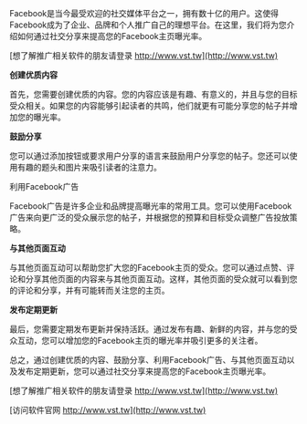 Facebook是当今最受欢迎的社交媒体平台之一，拥有数十亿的用户。这使得Facebook成为了企业、品牌和个人推广自己的理想平台。在这里，我们将为您介绍如何通过社交分享来提高您的Facebook主页曝光率。

[想了解推广相关软件的朋友请登录 http://www.vst.tw](http://www.vst.tw)

**创建优质内容**

首先，您需要创建优质的内容。您的内容应该是有趣、有意义的，并且与您的目标受众相关。如果您的内容能够引起读者的共鸣，他们就更有可能分享您的帖子并增加您的曝光率。

**鼓励分享**

您可以通过添加按钮或要求用户分享的语言来鼓励用户分享您的帖子。您还可以使用有趣的题头和图片来吸引读者的注意力。

利用Facebook广告

Facebook广告是许多企业和品牌提高曝光率的常用工具。您可以使用Facebook广告来向更广泛的受众展示您的帖子，并根据您的预算和目标受众调整广告投放策略。

**与其他页面互动**

与其他页面互动可以帮助您扩大您的Facebook主页的受众。您可以通过点赞、评论和分享其他页面的内容来与其他页面互动。这样，其他页面的受众就可以看到您的评论和分享，并有可能转而关注您的主页。

**发布定期更新**

最后，您需要定期发布更新并保持活跃。通过发布有趣、新鲜的内容，并与您的受众互动，您可以增加您的Facebook主页的曝光率并吸引更多的关注者。

总之，通过创建优质的内容、鼓励分享、利用Facebook广告、与其他页面互动以及发布定期更新，您可以通过社交分享来提高您的Facebook主页曝光率。

[想了解推广相关软件的朋友请登录 http://www.vst.tw](http://www.vst.tw)


[访问软件官网 http://www.vst.tw](http://www.vst.tw)
